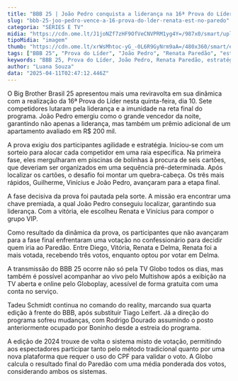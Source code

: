 ```yaml
---
title: "BBB 25 | João Pedro conquista a liderança na 16ª Prova do Líder; Renata é indicada ao Paredão"
slug: "bbb-25-joo-pedro-vence-a-16-prova-do-lder-renata-est-no-paredo"
categoria: "SÉRIES E TV"
midia: "https://cdn.ome.lt/J1joNZf7zHF9OfVeCNVPRM1yg4Y=/987x0/smart/uploads/conteudo/fotos/bbb25-joao-pedro-16-lider.jpg"
tipoMidia: "imagem"
thumb: "https://cdn.ome.lt/xrWsMhtoc-yG_-0L6R9GyNrm9aA=/480x360/smart/extras/conteudos/bbb25-joao-pedro-16-lider-peq.jpg"
tags: ["BBB 25", "Prova do Líder", "João Pedro", "Renata Paredão", "estratégia", "imunidade", "reality show", "votação online", "especial-BBB 25"]
keywords: "BBB 25, Prova do Líder, João Pedro, Renata Paredão, estratégia, imunidade, reality show, votação online"
author: "Luana Souza"
data: "2025-04-11T02:47:12.446Z"
---
```


O Big Brother Brasil 25 apresentou mais uma reviravolta em sua dinâmica com a realização da 16ª Prova do Líder nesta quinta-feira, dia 10. Sete competidores lutaram pela liderança e a imunidade na reta final do programa. João Pedro emergiu como o grande vencedor da noite, garantindo não apenas a liderança, mas também um prêmio adicional de um apartamento avaliado em R$ 200 mil.

A prova exigiu dos participantes agilidade e estratégia. Iniciou-se com um sorteio para alocar cada competidor em uma raia específica. Na primeira fase, eles mergulharam em piscinas de bolinhas à procura de seis cartões, que deveriam ser organizados em uma sequência pré-determinada. Após localizar os cartões, o desafio foi montar um quebra-cabeça. Os três mais rápidos, Guilherme, Vinícius e João Pedro, avançaram para a etapa final.

A fase decisiva da prova foi pautada pela sorte. A missão era encontrar uma chave premiada, a qual João Pedro conseguiu localizar, garantindo sua liderança. Com a vitória, ele escolheu Renata e Vinícius para compor o grupo VIP.

Como resultado da dinâmica da prova, os participantes que não avançaram para a fase final enfrentaram uma votação no confessionário para decidir quem iria ao Paredão. Entre Diego, Vitória, Renata e Delma, Renata foi a mais votada, recebendo três votos, enquanto optou por votar em Delma.

A transmissão do BBB 25 ocorre não só pela TV Globo todos os dias, mas também é possível acompanhar ao vivo pelo Multishow após a exibição na TV aberta e online pelo Globoplay, acessível de forma gratuita com uma conta no serviço.

Tadeu Schmidt continua no comando do reality, marcando sua quarta edição à frente do BBB, após substituir Tiago Leifert. Já a direção do programa sofreu mudanças, com Rodrigo Dourado assumindo o posto anteriormente ocupado por Boninho desde a estreia do programa.

A edição de 2024 trouxe de volta o sistema misto de votação, permitindo aos espectadores participar tanto pelo método tradicional quanto por uma nova plataforma que requer o uso do CPF para validar o voto. A Globo calcula o resultado final do Paredão com uma média ponderada dos votos, considerando ambos os sistemas.